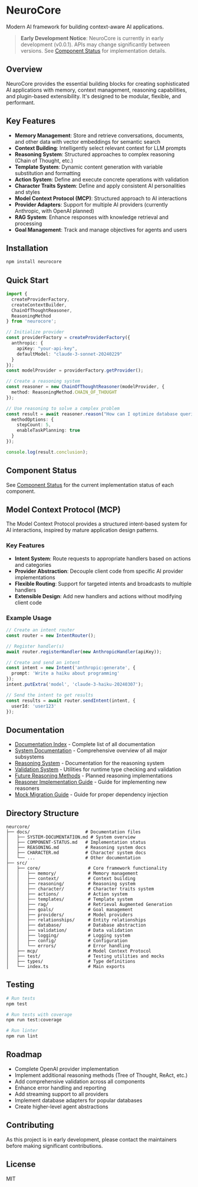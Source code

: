 # NeuroCore

Modern AI framework for building context-aware AI applications.

> **Early Development Notice**: NeuroCore is currently in early development (v0.0.1). APIs may change significantly between versions. See [Component Status](COMPONENT-STATUS.md) for implementation details.

## Overview

NeuroCore provides the essential building blocks for creating sophisticated AI applications with memory, context management, reasoning capabilities, and plugin-based extensibility. It's designed to be modular, flexible, and performant.

## Key Features

- **Memory Management**: Store and retrieve conversations, documents, and other data with vector embeddings for semantic search
- **Context Building**: Intelligently select relevant context for LLM prompts
- **Reasoning System**: Structured approaches to complex reasoning (Chain of Thought, etc.)
- **Template System**: Dynamic content generation with variable substitution and formatting
- **Action System**: Define and execute concrete operations with validation
- **Character Traits System**: Define and apply consistent AI personalities and styles
- **Model Context Protocol (MCP)**: Structured approach to AI interactions
- **Provider Adapters**: Support for multiple AI providers (currently Anthropic, with OpenAI planned)
- **RAG System**: Enhance responses with knowledge retrieval and processing
- **Goal Management**: Track and manage objectives for agents and users

## Installation

```bash
npm install neurocore
```

## Quick Start

```typescript
import { 
  createProviderFactory,
  createContextBuilder,
  ChainOfThoughtReasoner,
  ReasoningMethod
} from 'neurocore';

// Initialize provider
const providerFactory = createProviderFactory({
  anthropic: {
    apiKey: "your-api-key",
    defaultModel: "claude-3-sonnet-20240229"
  }
});
const modelProvider = providerFactory.getProvider();

// Create a reasoning system
const reasoner = new ChainOfThoughtReasoner(modelProvider, {
  method: ReasoningMethod.CHAIN_OF_THOUGHT
});

// Use reasoning to solve a complex problem
const result = await reasoner.reason("How can I optimize database queries to improve application performance?", {
  methodOptions: {
    stepCount: 5,
    enableTaskPlanning: true
  }
});

console.log(result.conclusion);
```

## Component Status

See [Component Status](docs/COMPONENT-STATUS.md) for the current implementation status of each component.

## Model Context Protocol (MCP)

The Model Context Protocol provides a structured intent-based system for AI interactions, inspired by mature application design patterns.

### Key Features

- **Intent System**: Route requests to appropriate handlers based on actions and categories
- **Provider Abstraction**: Decouple client code from specific AI provider implementations
- **Flexible Routing**: Support for targeted intents and broadcasts to multiple handlers
- **Extensible Design**: Add new handlers and actions without modifying client code

### Example Usage

```typescript
// Create an intent router
const router = new IntentRouter();

// Register handler(s)
await router.registerHandler(new AnthropicHandler(apiKey));

// Create and send an intent
const intent = new Intent('anthropic:generate', {
  prompt: 'Write a haiku about programming'
});
intent.putExtra('model', 'claude-3-haiku-20240307');

// Send the intent to get results
const results = await router.sendIntent(intent, {
  userId: 'user123'
});
```

## Documentation

- [Documentation Index](docs/README.md) - Complete list of all documentation
- [System Documentation](docs/SYSTEM-DOCUMENTATION.md) - Comprehensive overview of all major subsystems
- [Reasoning System](docs/REASONING.md) - Documentation for the reasoning system
- [Validation System](docs/VALIDATION.md) - Utilities for runtime type checking and validation
- [Future Reasoning Methods](docs/README-future-methods.md) - Planned reasoning implementations
- [Reasoner Implementation Guide](docs/IMPLEMENTATION-GUIDE.md) - Guide for implementing new reasoners
- [Mock Migration Guide](docs/MOCK-MIGRATION.md) - Guide for proper dependency injection

## Directory Structure

```
neurcore/
├── docs/                     # Documentation files
│   ├── SYSTEM-DOCUMENTATION.md # System overview
│   ├── COMPONENT-STATUS.md   # Implementation status
│   ├── REASONING.md          # Reasoning system docs
│   ├── CHARACTER.md          # Character system docs
│   └── ...                   # Other documentation
├── src/
│   ├── core/                  # Core framework functionality
│   │   ├── memory/            # Memory management
│   │   ├── context/           # Context building
│   │   ├── reasoning/         # Reasoning system
│   │   ├── character/         # Character traits system 
│   │   ├── actions/           # Action system 
│   │   ├── templates/         # Template system
│   │   ├── rag/               # Retrieval Augmented Generation
│   │   ├── goals/             # Goal management
│   │   ├── providers/         # Model providers
│   │   ├── relationships/     # Entity relationships
│   │   ├── database/          # Database abstraction
│   │   ├── validation/        # Data validation
│   │   ├── logging/           # Logging system
│   │   ├── config/            # Configuration
│   │   └── errors/            # Error handling
│   ├── mcp/                   # Model Context Protocol
│   ├── test/                  # Testing utilities and mocks
│   ├── types/                 # Type definitions
│   └── index.ts               # Main exports
```

## Testing

```bash
# Run tests
npm test

# Run tests with coverage
npm run test:coverage

# Run linter
npm run lint
```

## Roadmap

- Complete OpenAI provider implementation
- Implement additional reasoning methods (Tree of Thought, ReAct, etc.)
- Add comprehensive validation across all components
- Enhance error handling and reporting
- Add streaming support to all providers
- Implement database adapters for popular databases
- Create higher-level agent abstractions

## Contributing

As this project is in early development, please contact the maintainers before making significant contributions.

## License

MIT 